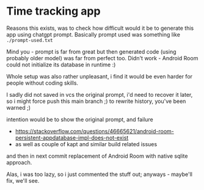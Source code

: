 # Time tracking app

Reasons this exists, was to check how difficult would it be to generate this app using chatgpt prompt.
Basically prompt used was something like `./prompt-used.txt`

Mind you - prompt is far from great but then generated code (using probably older model)
was far from perfect too. Didn't work - Android Room could not initialize its database in runtime :)

Whole setup was also rather unpleasant, i find it would be even harder for people without coding skills.


I sadly did not saved in vcs the original prompt, i'd need to recover it later, so i might force push this main branch ;) to rewrite history, you've been warned ;)

intention would be to show the original prompt, and failure

- https://stackoverflow.com/questions/46665621/android-room-persistent-appdatabase-impl-does-not-exist
- as well as couple of kapt and similar build related issues

and then in next commit replacement of Android Room with native sqlite approach.

Alas, i was too lazy, so i just commented the stuff out; anyways - maybe'll fix, we'll see.
